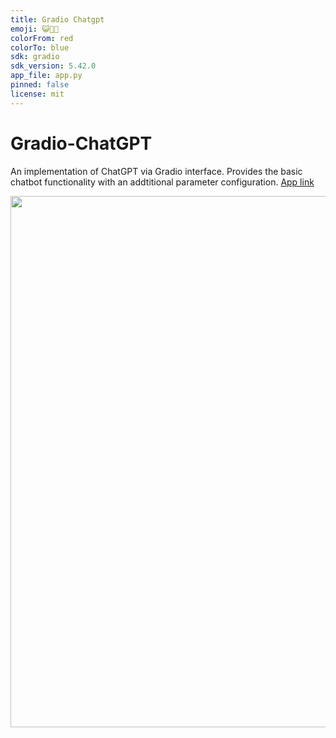 ```yaml
---
title: Gradio Chatgpt
emoji: 😺🤝🤖
colorFrom: red
colorTo: blue
sdk: gradio
sdk_version: 5.42.0
app_file: app.py
pinned: false
license: mit
---
```


# Gradio-ChatGPT

An implementation of ChatGPT via Gradio interface. Provides the basic chatbot functionality with an addtitional parameter configuration. [App link](https://huggingface.co/spaces/sukiboo/gradio-chatgpt)

<a href='url'><img src='https://github-production-user-asset-6210df.s3.amazonaws.com/38059493/296386668-7d8f4df0-d9ea-4e34-9048-89847d6a0532.png' width='850'></a>

